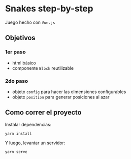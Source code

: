 # Snakes step-by-step
Juego hecho con `Vue.js`

## Objetivos

### 1er paso
- html básico
- componente `Block` reutilizable 

### 2do paso
- objeto `config` para hacer las dimensiones configurables
- objeto `position` para generar posiciones al azar

## Como correr el proyecto

Instalar dependencias:
```
yarn install
```

Y luego, levantar un servidor:
```
yarn serve
```
